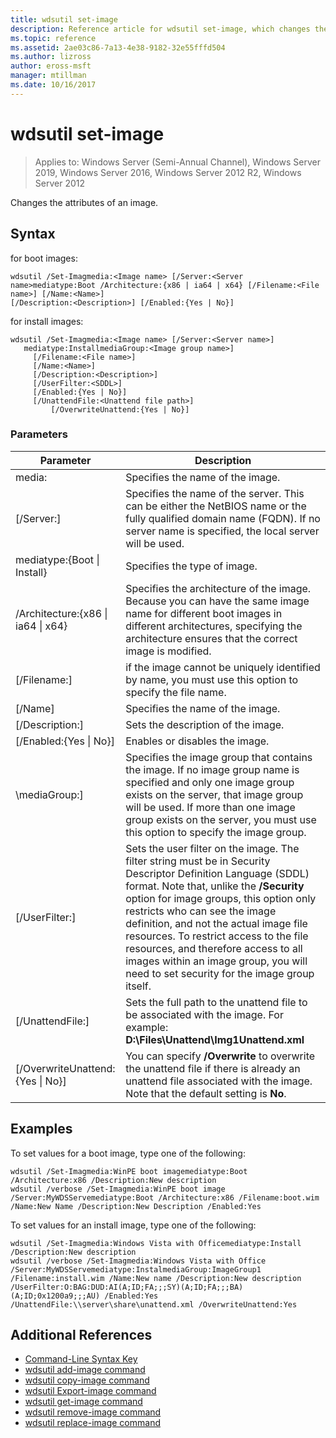 ```yaml
---
title: wdsutil set-image
description: Reference article for wdsutil set-image, which changes the attributes of an image.
ms.topic: reference
ms.assetid: 2ae03c86-7a13-4e38-9182-32e55fffd504
ms.author: lizross
author: eross-msft
manager: mtillman
ms.date: 10/16/2017
---
```

# wdsutil set-image

> Applies to: Windows Server (Semi-Annual Channel), Windows Server 2019, Windows Server 2016, Windows Server 2012 R2, Windows Server 2012

Changes the attributes of an image.

## Syntax
for boot images:
```
wdsutil /Set-Imagmedia:<Image name> [/Server:<Server name>mediatype:Boot /Architecture:{x86 | ia64 | x64} [/Filename:<File name>] [/Name:<Name>]
[/Description:<Description>] [/Enabled:{Yes | No}]
```
for install images:
```
wdsutil /Set-Imagmedia:<Image name> [/Server:<Server name>]
   mediatype:InstallmediaGroup:<Image group name>]
     [/Filename:<File name>]
     [/Name:<Name>]
     [/Description:<Description>]
     [/UserFilter:<SDDL>]
     [/Enabled:{Yes | No}]
     [/UnattendFile:<Unattend file path>]
         [/OverwriteUnattend:{Yes | No}]
```
### Parameters
|Parameter|Description|
|-------|--------|
media:<Image name>|Specifies the name of the image.|
|[/Server:<Server name>]|Specifies the name of the server. This can be either the NetBIOS name or the fully qualified domain name (FQDN). If no server name is specified, the local server will be used.|
mediatype:{Boot &#124; Install}|Specifies the type of image.|
|/Architecture:{x86 &#124; ia64 &#124; x64}|Specifies the architecture of the image. Because you can have the same image name for different boot images in different architectures, specifying the architecture ensures that the correct image is modified.|
|[/Filename:<File name>]|if the image cannot be uniquely identified by name, you must use this option to specify the file name.|
|[/Name]|Specifies the name of the image.|
|[/Description:<Description>]|Sets the description of the image.|
|[/Enabled:{Yes &#124; No}]|Enables or disables the image.|
|\mediaGroup:<Image group name>]|Specifies the image group that contains the image. If no image group name is specified and only one image group exists on the server, that image group will be used. If more than one image group exists on the server, you must use this option to specify the image group.|
|[/UserFilter:<SDDL>]|Sets the user filter on the image. The filter string must be in Security Descriptor Definition Language (SDDL) format. Note that, unlike the **/Security** option for image groups, this option only restricts who can see the image definition, and not the actual image file resources. To restrict access to the file resources, and therefore access to all images within an image group, you will need to set security for the image group itself.|
|[/UnattendFile:<Unattend file path>]|Sets the full path to the unattend file to be associated with the image. For example: **D:\Files\Unattend\Img1Unattend.xml**|
|[/OverwriteUnattend:{Yes &#124; No}]|You can specify **/Overwrite** to overwrite the unattend file if there is already an unattend file associated with the image. Note that the default setting is **No**.|
## Examples
To set values for a boot image, type one of the following:
```
wdsutil /Set-Imagmedia:WinPE boot imagemediatype:Boot /Architecture:x86 /Description:New description
wdsutil /verbose /Set-Imagmedia:WinPE boot image /Server:MyWDSServemediatype:Boot /Architecture:x86 /Filename:boot.wim
/Name:New Name /Description:New Description /Enabled:Yes
```
To set values for an install image, type one of the following:
```
wdsutil /Set-Imagmedia:Windows Vista with Officemediatype:Install /Description:New description
wdsutil /verbose /Set-Imagmedia:Windows Vista with Office /Server:MyWDSServemediatype:InstalmediaGroup:ImageGroup1
/Filename:install.wim /Name:New name /Description:New description /UserFilter:O:BAG:DUD:AI(A;ID;FA;;;SY)(A;ID;FA;;;BA)(A;ID;0x1200a9;;;AU) /Enabled:Yes /UnattendFile:\\server\share\unattend.xml /OverwriteUnattend:Yes
```
## Additional References
- [Command-Line Syntax Key](command-line-syntax-key.md)
- [wdsutil add-image command](wdsutil-add-image.md)
- [wdsutil copy-image command](wdsutil-copy-image.md)
- [wdsutil Export-image command](wdsutil-export-image.md)
- [wdsutil get-image command](wdsutil-get-image.md)
- [wdsutil remove-image command](wdsutil-remove-image.md)
- [wdsutil replace-image command](wdsutil-replace-image.md)
